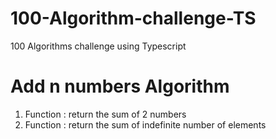 # 100-Algorithm-challenge-TS

100 Algorithms challenge using Typescript

# Add n numbers Algorithm

1. Function : return the sum of 2 numbers
2. Function : return the sum of indefinite number of elements
